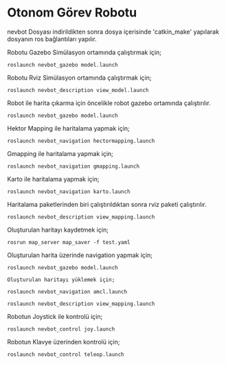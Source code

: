 # Otonom Görev Robotu

nevbot Dosyası indirildikten sonra dosya içerisinde 'catkin_make' yapılarak dosyanın ros bağlantıları yapılır.

Robotu Gazebo Simülasyon ortamında çalıştırmak için;

    roslaunch nevbot_gazebo model.launch 

Robotu Rviz Simülasyon ortamında çalıştırmak için;

    roslaunch nevbot_description view_model.launch 

Robot ile harita çıkarma için öncelikle robot gazebo ortamında çalıştırılır.

    roslaunch nevbot_gazebo model.launch 

Hektor Mapping ile haritalama yapmak için;

    roslaunch nevbot_navigation hectormapping.launch 
    
Gmapping ile haritalama yapmak için;    
    
    roslaunch nevbot_navigation gmapping.launch 

Karto ile haritalama yapmak için;

    roslaunch nevbot_navigation karto.launch 

Haritalama paketlerinden biri çalıştırıldıktan sonra rviz paketi çalıştırılır.

    roslaunch nevbot_description view_mapping.launch 
    
Oluşturulan haritayı kaydetmek için;

    rosrun map_server map_saver -f test.yaml

Oluşturulan harita üzerinde navigation yapmak için;

    roslaunch nevbot_gazebo model.launch 
    
    Oluşturulan haritayı yüklemek için;
    
    roslaunch nevbot_navigation amcl.launch     
    
    roslaunch nevbot_description view_mapping.launch 

Robotun Joystick ile kontrolü için;

    roslaunch nevbot_control joy.launch 

Robotun Klavye üzerinden kontrolü için;

    roslaunch nevbot_control teleop.launch 

